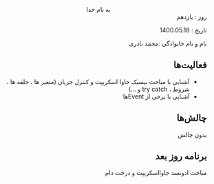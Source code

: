 ﻿<div dir="rtl" align="center">
به نام خدا
</div>
<div dir="rtl" align="right">
روز : یازدهم

تاریخ : 1400.05.18

نام و نام خانوادگی :محمد نادری

## فعالیت‌ها
- آشنایی با مباحث بیسیک جاوا اسکریپت و کنترل جریان (متغیر ها ، حلقه ها ، شروط ، try catch و ...)
- آشنایی با برخی از Eventها

## چالش‌ها
بدون چالش
## برنامه روز بعد
مباحث ادونسد جاوااسکریپت و درخت دام
</div>